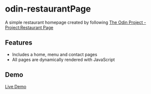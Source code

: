 # odin-restaurantPage
A simple restaurant homepage created by following [The Odin Project - Project:Restaurant Page](https://www.theodinproject.com/lessons/node-path-javascript-restaurant-page)


## Features
* Includes a home, menu and contact pages
* All pages are dynamically rendered with JavaScript

## Demo
[Live Demo](https://pruelas.github.io/odin-restaurantPage/)